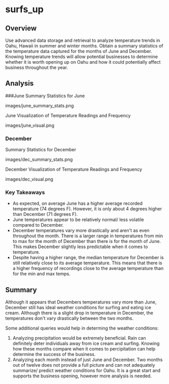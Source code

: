 # surfs_up

## Overview
Use advanced data storage and retrieval to analyze temperature trends in Oahu, Hawaii in summer and winter months. Obtain a summary statistics of the temperature data captured for the months of June and December. Knowing temperature trends will allow potential businesses to determine whether it is worth opening up on Oahu and how it could potentially affect business throughout the year.

## Analysis
###June
Summary Statistics for June

images/june_summary_stats.png

June Visualization of Temperature Readings and Frequency

images/june_visual.png

### December
Summary Statistics for December

images/dec_summary_stats.png

December Visualization of Temperature Readings and Frequency

images/dec_visual.png

### Key Takeaways
- As expected, on average June has a higher average recorded temperature (74 degrees F). However, it is only about 4 degrees higher than December (71 degrees F).
- June temperatures appear to be relatively normal/ less volatile compared to December.
- December temperatures vary more drastically and aren't as even throughout the month. There is a larger range in temperatures from min to max for the month of December than there is for the month of June. This makes December slightly less predictable when it comes to temperature.
- Despite having a higher range, the median temperature for December is still relatively close to its average temperature. This means that there is a higher frequency of recordings close to the average temperature than for the min and max temps.

## Summary
Although it appears that Decembers temperatures vary more than June, December still has ideal weather conditions for surfing and eating ice cream. Although there is a slight drop in temperature in December, the temperatures don't vary drastically between the two months.

Some additional queries would help in determing the weather conditions:

1. Analyzing precipitation would be extremely beneficial. Rain can definitely deter individuals away from ice cream and surfing. Knowing how these months compare when it comes to percipitation can help determine the success of the business.
2. Analyzing each month instead of just June and December. Two months out of twelve does not provide a full picture and can not adequately summarize/ predict weather conditions for Oahu. It is a great start and supports the business opening, however more analysis is needed.
